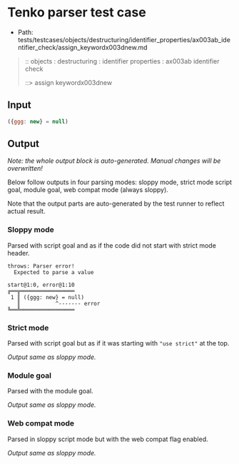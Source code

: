 # Tenko parser test case

- Path: tests/testcases/objects/destructuring/identifier_properties/ax003ab_identifier_check/assign_keywordx003dnew.md

> :: objects : destructuring : identifier properties : ax003ab identifier check
>
> ::> assign keywordx003dnew

## Input

`````js
({ggg: new} = null)
`````

## Output

_Note: the whole output block is auto-generated. Manual changes will be overwritten!_

Below follow outputs in four parsing modes: sloppy mode, strict mode script goal, module goal, web compat mode (always sloppy).

Note that the output parts are auto-generated by the test runner to reflect actual result.

### Sloppy mode

Parsed with script goal and as if the code did not start with strict mode header.

`````
throws: Parser error!
  Expected to parse a value

start@1:0, error@1:10
╔══╦═════════════════
 1 ║ ({ggg: new} = null)
   ║           ^------- error
╚══╩═════════════════

`````

### Strict mode

Parsed with script goal but as if it was starting with `"use strict"` at the top.

_Output same as sloppy mode._

### Module goal

Parsed with the module goal.

_Output same as sloppy mode._

### Web compat mode

Parsed in sloppy script mode but with the web compat flag enabled.

_Output same as sloppy mode._

